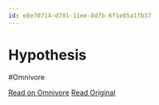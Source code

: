 ```yaml
---
id: e8e70714-d701-11ee-8d7b-6f1e85a1fb37
---
```


# Hypothesis
#Omnivore

[Read on Omnivore](https://omnivore.app/me/hypothesis-18df4efc0b8)
[Read Original](https://hypothes.is/a/mU63rtb-Ee6eajMAo4SbcQ)

